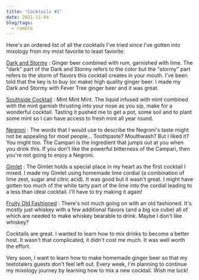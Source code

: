 ```yaml
---
title: "Cocktails #1"
date: 2021-11-04
blog/tags:
  - ramble
---
```


Here's an ordered list of all the cocktails I've tried since I've gotten into mixology from my most favorite to least favorite:

[Dark and Stormy](/cocktails/dark_and_stormy/) : Ginger beer combined with rum, garnished with lime. The "dark" part of the Dark and Stormy refers to the color but the "stormy" part refers to the storm of flavors this cocktail creates in your mouth. I've been told that the key is to buy (or make) high quality ginger beer. I made my Dark and Stormy with Fever Tree ginger beer and it was great.

[Southside Cocktail](/cocktails/southside_cocktail/) : Mint Mint Mint. The liquid infused with mint combined with the mint garnish thrusting into your nose as you sip, make for a wonderful cocktail. Tasting it pushed me to get a pot, some soil and to plant some mint so I can have access to fresh mint all year round.

[Negroni](/cocktails/negroni/) : The words that I would use to describe the Negroni's taste might not be appealing for most people... Toothpaste? Mouthwash? But I liked it? You might too. The Campari is the ingredient that jumps out at you when you drink this. If you don't like the powerful bitterness of the Campari, then you're not going to enjoy a Negroni.

[Gimlet](/cocktails/gimlet/) : The Gimlet holds a special place in my heart as the first cocktail I mixed. I made my Gimlet using homemade lime cordial (a combination of lime zest, sugar and citric acid). It was good but it wasn't great. I might have gotten too much of the white tarty part of the lime into the cordial leading to a less than ideal cocktail. I'll have to try making it again!

[Fruity Old Fashioned](/cocktails/fruity_old_fashioned/) : There's not much going on with an old fashioned. It's mostly just whiskey with a few additional flavors (and a big ice cube) all of which are needed to make whiskey bearable to drink. Maybe I don't like whiskey?

Cocktails are great. I wanted to learn how to mix drinks to become a better host. It wasn't that complicated, it didn't cost me much. It was well worth the effort.

Very soon, I want to learn how to make homemade ginger beer so that my teetotalers guests don't feel left out. Every week, I'm planning to continue my mixology journey by learning how to mix a new cocktail. Wish me luck!
